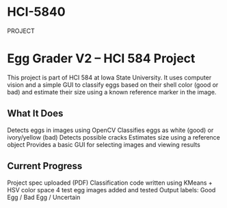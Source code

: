 # HCI-5840
PROJECT
# Egg Grader V2 – HCI 584 Project

This project is part of HCI 584 at Iowa State University. It uses computer vision and a simple GUI to classify eggs based on their shell color (good or bad) and estimate their size using a known reference marker in the image.

## What It Does

 Detects eggs in images using OpenCV
 Classifies eggs as white (good) or ivory/yellow (bad)
 Detects possible cracks
 Estimates size using a reference object
 Provides a basic GUI for selecting images and viewing results

 ##  Current Progress

Project spec uploaded (PDF)
Classification code written using KMeans + HSV color space
4 test egg images added and tested
Output labels: Good Egg / Bad Egg / Uncertain

